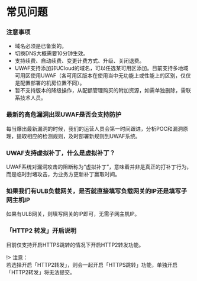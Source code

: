 # 常见问题
### 注意事项
  - 域名必须是已备案的。
  - 切换DNS大概需要10分钟生效。
  - 支持续费、自动续费、变更计费方式、升级、关闭退费。
  - UWAF支持添加非UCloud的域名，可以任选某可用区添加。目前支持多地域可用区使用UWAF（各可用区版本在使用当中无功能上或性能上的区别，仅仅是配置部署的机房位置不同）。
  - 暂不支持版本的降级操作，从配额管理购买的附加资源，如需单独删除，需联系技术人员。

### 最新的高危漏洞出现UWAF是否会支持防护
每当爆出最新漏洞的时候，我们的运营人员会第一时间跟进，分析POC和漏洞原理，提取相应的检测规则，及时部署新规则到UWAF系统。

### UWAF支持虚拟补丁，什么是虚拟补丁？
UWAF系统对漏洞攻击的阻断称为“虚拟补丁”，意味着并非是真正的打补丁行为，而是临时封堵攻击，为业务方更新补丁赢取时间。

### 如果我们有ULB负载网关，是否就直接填写负载网关的IP还是填写子网主机IP
如果有ULB网关，则填写网关的IP即可，无需子网主机IP。

### 「HTTP2 转发」开启说明

目前仅支持开启HTTPS跳转的情况下开启HTTP2转发功能。  

!> 注意：  
若选择开启「HTTP2转发」，则会一起开启「HTTPS跳转」功能，单独开启「HTTP2转发」将无法提交。

